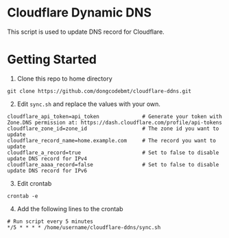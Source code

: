# Cloudflare Dynamic DNS
This script is used to update DNS record for Cloudflare.
# Getting Started
1. Clone this repo to home directory
```shel
git clone https://github.com/dongcodebmt/cloudflare-ddns.git
```
2. Edit `sync.sh` and replace the values with your own.
```shell
cloudflare_api_token=api_token              # Generate your token with Zone.DNS permission at: https://dash.cloudflare.com/profile/api-tokens
cloudflare_zone_id=zone_id                  # The zone id you want to update
cloudflare_record_name=home.example.com     # The record you want to update
cloudflare_a_record=true                    # Set to false to disable update DNS record for IPv4
cloudflare_aaaa_record=false                # Set to false to disable update DNS record for IPv6
```
3. Edit crontab
```shell
crontab -e
```
4. Add the following lines to the crontab
```shell
# Run script every 5 minutes
*/5 * * * * /home/username/cloudflare-ddns/sync.sh
```